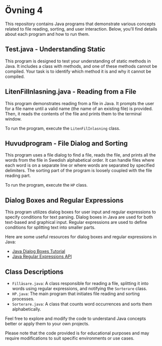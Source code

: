 # Övning 4

This repository contains Java programs that demonstrate various concepts related to file reading, sorting, and user interaction. Below, you'll find details about each program and how to run them.

## Test.java - Understanding Static

This program is designed to test your understanding of static methods in Java. It includes a class with methods, and one of these methods cannot be compiled. Your task is to identify which method it is and why it cannot be compiled.

## LitenFilInlasning.java - Reading from a File

This program demonstrates reading from a file in Java. It prompts the user for a file name until a valid name (the name of an existing file) is provided. Then, it reads the contents of the file and prints them to the terminal window.

To run the program, execute the `LitenFilInlasning` class.

## Huvudprogram - File Dialog and Sorting

This program uses a file dialog to find a file, reads the file, and prints all the words from the file in Swedish alphabetical order. It can handle files where each word is on a separate line or where words are separated by specified delimiters. The sorting part of the program is loosely coupled with the file reading part.

To run the program, execute the `HP` class.

## Dialog Boxes and Regular Expressions

This program utilizes dialog boxes for user input and regular expressions to specify conditions for text parsing. Dialog boxes in Java are used for both text-based and graphical input. Regular expressions are used to define conditions for splitting text into smaller parts.

Here are some useful resources for dialog boxes and regular expressions in Java:
- [Java Dialog Boxes Tutorial](http://docs.oracle.com/javase/tutorial/uiswing/components/dialog.html)
- [Java Regular Expressions API](https://docs.oracle.com/javase/7/docs/api/java/util/regex/Pattern.html)

## Class Descriptions

- `Filläsare.java`: A class responsible for reading a file, splitting it into words using regular expressions, and notifying the `Sorterare` class.
- `HP.java`: The main program that initiates file reading and sorting processes.
- `Sorterare.java`: A class that counts word occurrences and sorts them alphabetically.

Feel free to explore and modify the code to understand Java concepts better or apply them to your own projects.

Please note that the code provided is for educational purposes and may require modifications to suit specific environments or use cases.
